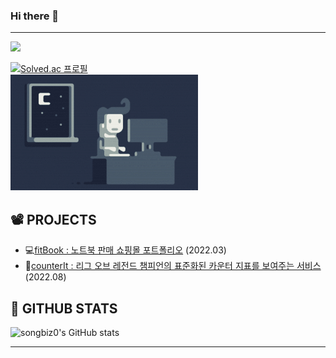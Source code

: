 ### Hi there 👋
---
<a href="mailto:songbiz00@gmail.com" target="_black"><img src="https://img.shields.io/badge/songbiz00@gmail.com-D14836?style=flat-square&logo=gmail&logoColor=white"/></a>

[![Solved.ac
프로필](http://mazassumnida.wtf/api/v2/generate_badge?boj=songbiz)](https://solved.ac/songbiz)
<br><img src="https://raw.githubusercontent.com/AVS1508/AVS1508/master/assets/Night-Coding.gif">

## 📽️ PROJECTS
- 💻[fitBook : 노트북 판매 쇼핑몰 포트폴리오](https://github.com/songbiz0/fitBook) (2022.03)
- 🥊[counterIt : 리그 오브 레전드 챔피언의 표준화된 카운터 지표를 보여주는 서비스](https://github.com/songbiz0/counterit) (2022.08)

## 📗 GITHUB STATS
![songbiz0's GitHub stats](https://github-readme-stats.vercel.app/api?username=songbiz0&theme=tokyonight&show_icons=true)
<hr>
